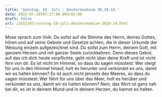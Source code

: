 ```yaml
---
title: 'Sonntag, 10. Juli : Deuteronomium 30,10-14.'
date: 2022-07-10T07:17:00.001+02:00
draft: false
url: /2022/07/sonntag-10-juli-deuteronomium-3010-14.html
---
```


Mose sprach zum Volk: Du sollst auf die Stimme des Herrn, deines Gottes, hören und auf seine Gebote und Gesetze achten, die in dieser Urkunde der Weisung einzeln aufgezeichnet sind. Du sollst zum Herrn, deinem Gott, mit ganzem Herzen und mit ganzer Seele zurückkehren. Denn dieses Gebot, auf das ich dich heute verpflichte, geht nicht über deine Kraft und ist nicht fern von dir. Es ist nicht im Himmel, so dass du sagen müsstest: Wer steigt für uns in den Himmel hinauf, holt es herunter und verkündet es uns, damit wir es halten können? Es ist auch nicht jenseits des Meeres, so dass du sagen müsstest: Wer fährt für uns über das Meer, holt es herüber und verkündet es uns, damit wir es halten können? Nein, das Wort ist ganz nah bei dir, es ist in deinem Mund und in deinem Herzen, du kannst es halten.
